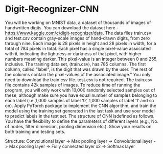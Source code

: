 # Digit-Recognizer-CNN

You will be working on MNIST data, a dataset of thousands of images of handwritten digits. You can
download the dataset here - https://www.kaggle.com/c/digit-recognizer/data. The data files train.csv
and test.csv contain gray-scale images of hand-drawn digits, from zero through nine. Each image is 28
pixels in height and 28 pixels in width, for a total of 784 pixels in total. Each pixel has a single pixel-value
associated with it, indicating the lightness or darkness of that pixel, with higher numbers meaning
darker. This pixel-value is an integer between 0 and 255, inclusive. The training data set, (train.csv), has
785 columns. The first column, called "label", is the digit that was drawn by the user. The rest of the
columns contain the pixel-values of the associated image.” You only need to download the train.csv file.
test.csv is not required. The train.csv file contains 42k samples of images. To reduce time of running the
program, you will only work with 10,000 randomly selected samples out of these, although make sure
you have equal number of samples belonging to each label (i.e.,1,000 samples of label ‘0’, 1,000 samples
of label ‘1’ and so on).
Apply PyTorch package to implement the CNN algorithm, and train the model using the training set
generated in the last task and use your model to predict labels in the test set. The structure of CNN
isdefined as follows. You have the flexibility to define the parameters of different layers (e.g., No. of
nodes, filter dimension, pooling dimension etc.). Show your results on both training and testing sets.

Structure:
Convolutional layer -> Max pooling layer -> Convolutional layer - > Max pooling layer -> Fully connected
layer x2 -> Softmax layer


